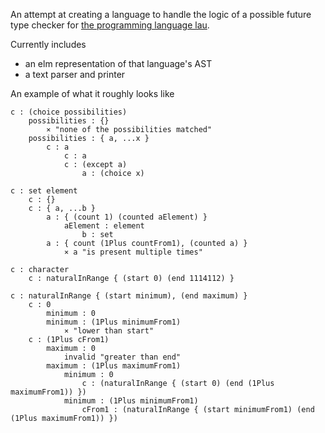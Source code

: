 An attempt at creating a language to handle the logic of a possible future type checker for [the programming language lau](https://github.com/lue-bird/lau).

Currently includes
- an elm representation of that language's AST
- a text parser and printer

An example of what it roughly looks like
```
c : (choice possibilities)
    possibilities : {}
        ⨯ "none of the possibilities matched"
    possibilities : { a, ...x }
        c : a
            c : a
            c : (except a)
                a : (choice x)

c : set element
    c : {}
    c : { a, ...b }
        a : { (count 1) (counted aElement) }
            aElement : element
                b : set
        a : { count (1Plus countFrom1), (counted a) }
            ⨯ a "is present multiple times"

c : character
    c : naturalInRange { (start 0) (end 1114112) }

c : naturalInRange { (start minimum), (end maximum) }
    c : 0
        minimum : 0
        minimum : (1Plus minimumFrom1)
            ⨯ "lower than start"
    c : (1Plus cFrom1)
        maximum : 0
            invalid "greater than end"
        maximum : (1Plus maximumFrom1)
            minimum : 0
                c : (naturalInRange { (start 0) (end (1Plus maximumFrom1)) })
            minimum : (1Plus minimumFrom1)
                cFrom1 : (naturalInRange { (start minimumFrom1) (end (1Plus maximumFrom1)) })
```
